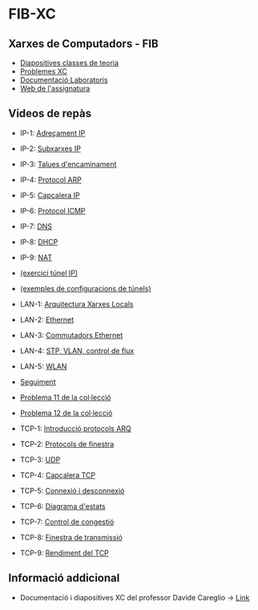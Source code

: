 # FIB-XC

## Xarxes de Computadors - FIB

- [Diapositives classes de teoria](/teoria-diaps)
- [Problemes XC](/problemes)
- [Documentació Laboratoris](/documentacio-lab)
- [Web de l'assignatura](https://docencia.ac.upc.edu/FIB/grau/XC/)

## Videos de repàs

- IP-1: [Adreçament IP](https://youtu.be/lw8tITa5Cd8)
- IP-2: [Subxarxes IP](https://youtu.be/lgHit1Io54Y)
- IP-3: [Talues d'encaminament](https://youtu.be/TiLpbNlYz3o)
- IP-4: [Protocol ARP](https://youtu.be/a8osS-fVkqI)
- IP-5: [Capçalera IP](https://youtu.be/wWd2skddCuY)
- IP-6: [Protocol ICMP](https://youtu.be/fnlAeTgdxBM)
- IP-7: [DNS](https://youtu.be/FPl72YMMf1w)
- IP-8: [DHCP](https://youtu.be/5JbE1eWcg7c)
- IP-9: [NAT](https://youtu.be/-nXRVIb1u5s)

- [(exercici túnel IP)](https://youtu.be/o3EfTDl6tZ8)
- [(exemples de configuracions de túnels)](https://youtu.be/yezeP685WtQ)

- LAN-1: [Arquitectura Xarxes Locals](https://youtu.be/PuZibmh1sPI)
- LAN-2: [Ethernet](https://youtu.be/0sDN8dJAVcI)
- LAN-3: [Commutadors Ethernet](https://youtu.be/VQV2Ll254W8)
- LAN-4: [STP, VLAN, control de flux](https://youtu.be/jMAH3rFming)
- LAN-5: [WLAN](https://youtu.be/EAm-0SlfIGE)  

- [Seguiment](https://youtu.be/mczGYREMmcE)
- [Problema 11 de la col·lecció](https://youtu.be/G5377Y7iSMA)
- [Problema 12 de la col·lecció](https://youtu.be/8a81J2VStzQ)

- TCP-1: [Introducció protocols ARQ](https://youtu.be/Ot9EUVcX5HI)
- TCP-2: [Protocols de finestra](https://youtu.be/sSkCSZr8VvM)
- TCP-3: [UDP](https://youtu.be/IP05kBn97Kk)
- TCP-4: [Capçalera TCP](https://youtu.be/55RPJmey3HU)
- TCP-5: [Connexió i desconnexió](https://youtu.be/nnkfUgP0ua4)
- TCP-6: [Diagrama d'estats](https://youtu.be/Sbpa_8748WY)
- TCP-7: [Control de congestió](https://youtu.be/_STIfLTvu5s)
- TCP-8: [Finestra de transmissió](https://youtu.be/xyVfAD2JwdI)
- TCP-9: [Rendiment del TCP](https://youtu.be/ZKRZEwbaybU)

## Informació addicional

- Documentació i diapositives XC del professor Davide Careglio -> [Link](https://people.ccaba.upc.edu/careglio/index.php/teaching/xc/)
